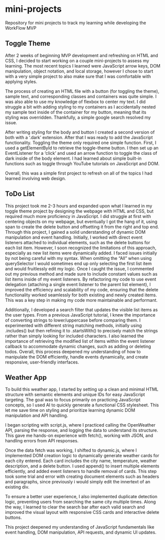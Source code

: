 # mini-projects
Repository for mini projects to track my learning while developing the WorkFlow MVP 
## Toggle Theme
After 2 weeks of beginning MVP development and refreshing on HTML and CSS, I decided to start working on a couple mini-projects to assess my learning. The most recent topics I learned were JavaScript arrow keys, DOM manipulation, object notation, and local storage, however I chose to start with a very simple project to also make sure that I was comfortable with applying styles.


The process of creating an HTML file with a button (for toggling the theme), sample text, and corresponding classes and containers was quite simple. I was also able to use my knowledge of flexbox to center my text. I did struggle a bit with adding styling to my containers as I accidentally nested my sample text inside of the container for my button, meaning that its styling was overridden. Thankfully, a simple google search resolved my issue. 


After writing styling for the body and button I created a second version of both with a ‘.dark’ extension.  After that I was ready to add the JavaScript functionality. Toggling the theme only required one simple function. First, I used a getElementById to retrieve the toggle-theme button. I then set up an EventListener for a ‘click’ and used an arrow function to toggle the class of dark inside of the body element. I had learned about simple built-in functions such as toggle through YouTube tutorials on JavaScript and DOM.


Overall, this was a simple first project to refresh on all of the topics I had learned involving web design.
## ToDo List
This project took me 2-3 hours and expanded upon what I learned in my toggle theme project by designing the webpage with HTML and CSS, but required much more proficiency in JavaScript. I did struggle at first with centering objects on my webpage, but eventually I got the hang of it, using span to create the delete button and offsetting it from the right and top end. Through this project, I gained a solid understanding of dynamic DOM manipulation and event handling. Initially, I worked with direct event listeners attached to individual elements, such as the delete buttons for each list item. However, I soon recognized the limitations of this approach, especially as new list items were dynamically added. I faced issues initially by not being careful with my syntax. When omitting the “All” when using querySelector I would sometimes end up only selecting the first list item and would fruitlessly edit my logic. Once I caught the issue, I commented out my previous method and made sure to include constant values such as list items inside of my event listeners. By refactoring my code to use event delegation (attaching a single event listener to the parent list element), I improved the efficiency and scalability of my code, ensuring that the delete functionality worked seamlessly for both existing and newly created items. This was a key step in making my code more maintainable and performant.


Additionally, I developed a search filter that updates the visible list items as the user types. From a previous JavaScript tutorial, I knew the importance of converting strings to lower/uppercase before comparing them. I experimented with different string matching methods, initially using .includes() but then refining it to .startsWith() to precisely match the strings rather than simply looking for included characters. I also learned the importance of retrieving the modified list of items within the event listener callback to accommodate dynamic changes, such as adding or deleting todos. Overall, this process deepened my understanding of how to manipulate the DOM efficiently, handle events dynamically, and create responsive, user-friendly interfaces.

## Weather App
To build this weather app, I started by setting up a clean and minimal HTML structure with semantic elements and unique IDs for easy JavaScript targeting. The goal was to focus primarily on practicing JavaScript concepts, so I used AI to quickly generate a functional CSS stylesheet. This let me save time on styling and prioritize learning dynamic DOM manipulation and API handling.


I began scripting with script.js, where I practiced calling the OpenWeather API, parsing the response, and logging the data to understand its structure. This gave me hands-on experience with fetch(), working with JSON, and handling errors from API responses.


Once the data fetch was working, I shifted to dynamic.js, where I implemented DOM creation logic to dynamically generate weather cards for each city entered. Each card includes the city name, temperature, weather description, and a delete button. I used append() to insert multiple elements efficiently, and added event listeners to handle removal of cards. This step took some trial and error with creating document elements such as headers and paragraphs, since previously i would simply edit the innertext of an existing div.


To ensure a better user experience, I also implemented duplicate detection logic, preventing users from searching the same city multiple times. Along the way, I learned to clear the search bar after each valid search and improved the visual layout with responsive CSS cards and interactive delete buttons.


This project deepened my understanding of JavaScript fundamentals like event handling, DOM manipulation, API requests, and dynamic UI updates.

##